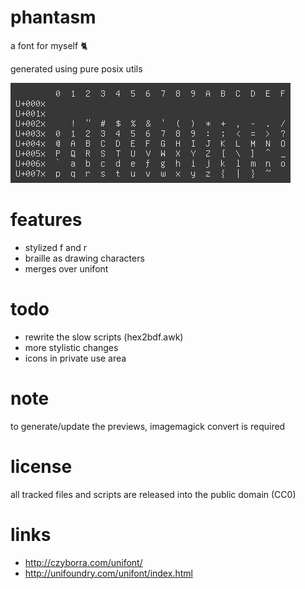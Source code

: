 phantasm
========

a font for myself 🐈

generated using pure posix utils

![ascii characters](./img/ascii.png)

features
========

- stylized f and r
- braille as drawing characters
- merges over unifont

todo
====

- rewrite the slow scripts (hex2bdf.awk)
- more stylistic changes
- icons in private use area

note
====

to generate/update the previews, imagemagick convert is required

license
=======

all tracked files and scripts are released into the public domain (CC0)

links
=====

- http://czyborra.com/unifont/
- http://unifoundry.com/unifont/index.html
